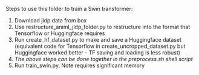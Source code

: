 Steps to use this folder to train a Swin transformer:
1. Download jldp data from box
2. Use restructure_animl_jldp_folder.py to restructure into the format that Tensorflow or Huggingface requires
3. Run create_hf_dataset.py to make and save a Huggingface dataset (equivalent code for Tensorflow in create_uncropped_dataset.py but Huggingface worked better - TF saving and loading is less robust)
4. _The above steps can be done together in the preprocess.sh shell script_
5. Run train_swin.py. Note requires significant memory
